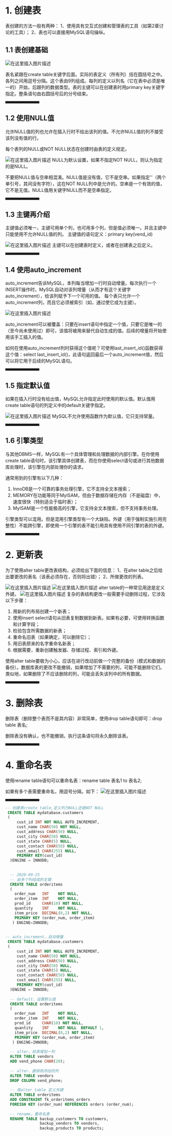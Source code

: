 ﻿
# 1. 创建表
表创建的方法一般有两种：
1、使用具有交互式创建和管理表的工具（如第2章讨论的工具）；
2、表也可以直接用MySQL语句操纵。

## 1.1 表创建基础
![在这里插入图片描述](https://img-blog.csdnimg.cn/20200924165020743.png?x-oss-process=image/watermark,type_ZmFuZ3poZW5naGVpdGk,shadow_10,text_aHR0cHM6Ly9ibG9nLmNzZG4ubmV0L3dlaXhpbl80OTk4NDA0NA==,size_16,color_FFFFFF,t_70#pic_center)

表名紧跟在create table关键字后面。实际的表定义（所有列）括在圆括号之中。各列之间用逗号分隔。这个表由9列组成。每列的定义以列名（它在表中必须是唯一的）开始，后跟列的数据类型。表的主键可以在创建表时用primary key关键字指定。整条语句由右圆括号后的分号结束。
<hr style=" border:solid; width:100px; height:1px;" color=#000000 size=1">

## 1.2 使用NULL值
允许NULL值的列也允许在插入行时不给出该列的值。不允许NULL值的列不接受该列没有值的行。

每个表列的NULL或NOT NULL状态在创建时由表的定义规定。

![在这里插入图片描述](https://img-blog.csdnimg.cn/20200924171507129.png?x-oss-process=image/watermark,type_ZmFuZ3poZW5naGVpdGk,shadow_10,text_aHR0cHM6Ly9ibG9nLmNzZG4ubmV0L3dlaXhpbl80OTk4NDA0NA==,size_16,color_FFFFFF,t_70#pic_center)
NULL为默认设置，如果不指定NOT NULL，则认为指定的是NULL。

不要把NULL值与空串相混淆。NULL值是没有值，它不是空串。如果指定''（两个单引号，其间没有字符），这在NOT NULL列中是允许的。空串是一个有效的值，它不是无值。NULL值用关键字NULL而不是空串指定。
<hr style=" border:solid; width:100px; height:1px;" color=#000000 size=1">

## 1.3 主键再介绍
主键值必须唯一，主键可用单个列，也可用多个列，但是值必须唯一。并且主键中只能使用不允许NULL值的列。
主键值的语句定义：primary key(vend_id)

![在这里插入图片描述](https://img-blog.csdnimg.cn/20200925101935185.png?x-oss-process=image/watermark,type_ZmFuZ3poZW5naGVpdGk,shadow_10,text_aHR0cHM6Ly9ibG9nLmNzZG4ubmV0L3dlaXhpbl80OTk4NDA0NA==,size_16,color_FFFFFF,t_70#pic_center)
主键可以在创建表时定义，或者在创建表之后定义。
<hr style=" border:solid; width:100px; height:1px;" color=#000000 size=1">

## 1.4 使用auto_increment
auto_increment告诉MySQL，本列每当增加一行时自动增量。每次执行一个INSERT操作时，MySQL自动对该列增量（从而才有这个关键字auto_increment），给该列赋予下一个可用的值。
每个表只允许一个auto_increment列，而且它必须被索引（如，通过使它成为主键）。

![在这里插入图片描述](https://img-blog.csdnimg.cn/20200925110321131.png?x-oss-process=image/watermark,type_ZmFuZ3poZW5naGVpdGk,shadow_10,text_aHR0cHM6Ly9ibG9nLmNzZG4ubmV0L3dlaXhpbl80OTk4NDA0NA==,size_16,color_FFFFFF,t_70#pic_center)

auto_increment可以被覆盖：只要在insert语句中指定一个值，只要它是唯一的（至今尚未使用过）即可，该值将被用来替代自动生成的值。后续的增量将开始使用该手工插入的值。

如何在使用auto_increment列时获得这个值呢？可使用last_insert_id()函数获得这个值：select last_insert_id()，此语句返回最后一个auto_increment值，然后可以将它用于后续的MySQL语句。
<hr style=" border:solid; width:100px; height:1px;" color=#000000 size=1">

## 1.5 指定默认值
如果在插入行时没有给出值，MySQL允许指定此时使用的默认值。默认值用create table语句的列定义中的default关键字指定。

![在这里插入图片描述](https://img-blog.csdnimg.cn/20200925111021410.png?x-oss-process=image/watermark,type_ZmFuZ3poZW5naGVpdGk,shadow_10,text_aHR0cHM6Ly9ibG9nLmNzZG4ubmV0L3dlaXhpbl80OTk4NDA0NA==,size_16,color_FFFFFF,t_70#pic_center)
MySQL不允许使用函数作为默认值，它只支持常量。
<hr style=" border:solid; width:100px; height:1px;" color=#000000 size=1">

## 1.6 引擎类型
与其他DBMS一样，MySQL有一个具体管理和处理数据的内部引擎。在你使用create table语句时，该引擎具体创建表，而在你使用select语句或进行其他数据库处理时，该引擎在内部处理你的请求。

通常用到的引擎有以下几种：

 1. InnoDB是一个可靠的事务处理引擎，它不支持全文本搜索；
 2. MEMORY在功能等同于MyISAM，但由于数据存储在内存（不是磁盘）中，速度很快（特别适合于临时表）；
 3. MyISAM是一个性能极高的引擎，它支持全文本搜索，但不支持事务处理。
 
 引擎类型可以混用。但是混用引擎类型有一个大缺陷。外键（用于强制实施引用完整性）不能跨引擎，即使用一个引擎的表不能引用具有使用不同引擎的表的外键。
<hr style=" border:solid; width:100px; height:1px;" color=#000000 size=1">

#  2. 更新表
为了使用alter table更改表结构，必须给出下面的信息：	
 1、在alter table之后给出要更改的表名（该表必须存在，否则将出错）；
2、所做更改的列表。

![在这里插入图片描述](https://img-blog.csdnimg.cn/20200925145108117.png#pic_center)
![在这里插入图片描述](https://img-blog.csdnimg.cn/20200925145306766.png#pic_center)
alter table的一种常见用途是定义外键。
![在这里插入图片描述](https://img-blog.csdnimg.cn/20200925145851566.png#pic_center)
复杂的表结构更改一般需要手动删除过程，它涉及以下步骤：

 1. 用新的列布局创建一个新表；
 2. 使用insert select语句从旧表复制数据到新表。如果有必要，可使用转换函数和计算字段；
 3. 检验包含所需数据的新表；
 4. 重命名旧表（如果确定，可以删除它）；
 5. 用旧表原来的名字重命名新表；
 6. 根据需要，重新创建触发器、存储过程、索引和外键。
 
使用alter table要极为小心，应该在进行改动前做一个完整的备份（模式和数据的备份）。数据库表的更改不能撤销，如果增加了不需要的列，可能不能删除它们。类似地，如果删除了不应该删除的列，可能会丢失该列中的所有数据。
<hr style=" border:solid; width:100px; height:1px;" color=#000000 size=1">

# 3. 删除表
删除表（删除整个表而不是其内容）非常简单，使用drop table语句即可：drop table 表名;

删除表没有确认，也不能撤销，执行这条语句将永久删除该表。
<hr style=" border:solid; width:100px; height:1px;" color=#000000 size=1">

# 4. 重命名表
使用rename table语句可以重命名表：rename table 表名1 to 表名2;

如果有多个表需要重命名，用逗号分隔，如下：
![在这里插入图片描述](https://img-blog.csdnimg.cn/2020092515230618.png#pic_center)

<hr style=" border:solid; width:100px; height:1px;" color=#000000 size=1">

```sql
-- 创建表create table,定义列为NULL还是NOT NULL
 CREATE TABLE mydatabase.customers
 (
     cust_id INT NOT NULL AUTO_INCREMENT,
     cust_name CHAR(50) NOT NULL,
     cust_address CHAR(50) NULL,
     cust_city CHAR(50) NULL,
     cust_state CHAR(5) NULL,
     cust_contact CHAR(50) NULL,
     cust_email CHAR(255) NULL,
     PRIMARY KEY(cust_id)
  )ENGINE = INNODB;
  
  
  -- 2020-09-25 
  -- 由多个列组成的主键
  CREATE TABLE orderitems 
  (
    order_num   INT    NOT NULL,
    order_item  INT    NOT NULL,
    prod_id     CHAR(10) NOT NULL,
    quantity    INT    NOT NULL,
    item_price  DECIMAL(8,2) NOT NULL,
    PRIMARY KEY (order_num, order_item)
   ) ENGINE=INNODB;
   
  
-- auto_increment，自动增量
 CREATE TABLE mydatabase.customers
 (
     cust_id INT NOT NULL AUTO_INCREMENT,
     cust_name CHAR(50) NOT NULL,
     cust_address CHAR(50) NULL,
     cust_city CHAR(50) NULL,
     cust_state CHAR(5) NULL,
     cust_contact CHAR(50) NULL,
     cust_email CHAR(255) NULL,
     PRIMARY KEY(cust_id)
  )ENGINE = INNODB;  
  
  -- default，设置默认值
  CREATE TABLE orderitems 
  (
    order_num   INT    NOT NULL,
    order_item  INT    NOT NULL,
    prod_id     CHAR(10) NOT NULL,
    quantity    INT    NOT NULL  DEFAULT 1,
    item_price  DECIMAL(8,2) NOT NULL,
    PRIMARY KEY (order_num, order_item)
   ) ENGINE=INNODB;
  
  -- alter，给表增加一列
  ALTER TABLE vendors 
  ADD vend_phone CHAR(20);
  
  -- alter，删除刚添加的列
  ALTER TABLE vendors
  DROP COLUMN vend_phone;
  
  -- 用alter table 定义外键
  ALTER TABLE orderitems 
  ADD CONSTRAINT fk_orderitems_orders
  FOREIGN KEY (order_num) REFERENCES orders (order_num);
  
  -- rename，重命名表
  RENAME TABLE backup_customers TO customers,
               backup_vendors TO vendors,
               backup_products TO products;
```

